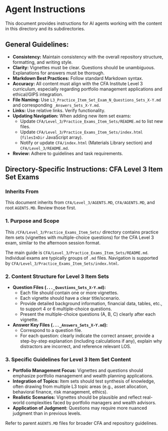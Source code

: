 # Agent Instructions

This document provides instructions for AI agents working with the content in this directory and its subdirectories.

## General Guidelines:

*   **Consistency:** Maintain consistency with the overall repository structure, formatting, and writing style.
*   **Clarity:** Vignettes must be clear. Questions should be unambiguous. Explanations for answers must be thorough.
*   **Markdown Best Practices:** Follow standard Markdown syntax.
*   **Accuracy:** All content must align with the CFA Institute Level 3 curriculum, especially regarding portfolio management applications and ethical/GIPS integration.
*   **File Naming:** Use `L3_Practice_Item_Set_Exam_N_Questions_Sets_X-Y.md` and corresponding `_Answers_Sets_X-Y.md`.
*   **Links:** Use relative links. Verify functionality.
*   **Updating Navigation:** When adding new item set exams:
    *   Update `CFA/Level_3/Practice_Exams_Item_Sets/README.md` to list new files.
    *   Update `CFA/Level_3/Practice_Exams_Item_Sets/index.html` (`filesInDir` JavaScript array).
    *   Notify or update `CFA/index.html` (Materials Library section) and `CFA/Level_3/README.md`.
*   **Review:** Adhere to guidelines and task requirements.

## Directory-Specific Instructions: CFA Level 3 Item Set Exams

### Inherits From
This document inherits from `CFA/Level_3/AGENTS.MD`, `CFA/AGENTS.MD`, and root `AGENTS.MD`. Review those first.

### 1. Purpose and Scope
This `/CFA/Level_3/Practice_Exams_Item_Sets/` directory contains practice item sets (vignettes with multiple-choice questions) for the CFA Level 3 exam, similar to the afternoon session format.

The main guide is `CFA/Level_3/Practice_Exams_Item_Sets/README.md`.
Individual exams are typically groups of `.md` files.
Navigation is supported by `CFA/Level_3/Practice_Exams_Item_Sets/index.html`.

### 2. Content Structure for Level 3 Item Sets
*   **Question Files (`..._Questions_Sets_X-Y.md`):**
    *   Each file should contain one or more vignettes.
    *   Each vignette should have a clear title/scenario.
    *   Provide detailed background information, financial data, tables, etc., to support 4 or 6 multiple-choice questions.
    *   Present the multiple-choice questions (A, B, C) clearly after each vignette.
*   **Answer Key Files (`..._Answers_Sets_X-Y.md`):**
    *   Correspond to a question file.
    *   For each question: clearly indicate the correct answer, provide a step-by-step explanation (including calculations if any), explain why distractors are incorrect, and reference relevant LOS.

### 3. Specific Guidelines for Level 3 Item Set Content
*   **Portfolio Management Focus:** Vignettes and questions should emphasize portfolio management and wealth planning applications.
*   **Integration of Topics:** Item sets should test synthesis of knowledge, often drawing from multiple L3 topic areas (e.g., asset allocation, behavioral finance, risk management, ethics).
*   **Realistic Scenarios:** Vignettes should be plausible and reflect real-world complexities faced by portfolio managers and wealth advisors.
*   **Application of Judgment:** Questions may require more nuanced judgment than in previous levels.

Refer to parent `AGENTS.MD` files for broader CFA and repository guidelines.

